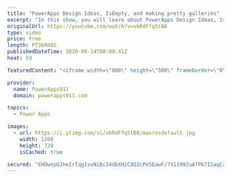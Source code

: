 ```yaml
---
title: "PowerApps Design Ideas, IsEmpty, and making pretty galleries"
excerpt: "In this show, you will learn about PowerApps Design Ideas, IsEmpty, and making pretty galleries as we explore a demo app I built. Expanding search boxes, images, sorting, background images, and more. This is the prettiest demo app I have built.   PowerApps Training https://training.PowerApps911.com"
originalUrl: https://youtube.com/watch?v=vbRdFfq5tB8
type: video
price: Free
length: PT36M40S
publishedDateTime: 2020-09-14T00:00:41Z
heat: 59

featuredContent: "<iframe width=\"800\" height=\"500\" frameborder=\"0\" src=\"https://www.youtube.com/embed/vbRdFfq5tB8\" allow=\"accelerometer; autoplay; encrypted-media; gyroscope; picture-in-picture\" allowfullscreen></iframe>"

provider:
  name: PowerApps911
  domain: powerapps911.com

topics:
  - Power Apps

images:
  - url: https://i.ytimg.com/vi/vbRdFfq5tB8/maxresdefault.jpg
    width: 1280
    height: 720
    isCached: true

secured: "EHOwepOJheIrTqgIsvNiBc34dbXH2C8Q2cPe5EawF/7X1199ZuAfP67ISaqCa7xdOT5Obn59M8a7ze8yyldc6bj3EOELq172XAx9WgYkw9SdSxh7Oq8jB10nU7ljgTwdTTdI0QU9yQlGVX7PkRG5N7eYCHTnSGCpv5xmmL3HHi5MV1BJ/vOhYJHPjp3lb5qlfysKu8+l+RYOvliFT+PScf2+6PZoSQS4sTPgJruLDcM8Ak0hOVwgcE1MdRftYQLJeSV5/U6rWEKMuoL5ozje+MYVyA15XrWr6uUVnlUTUFW2L1ij2s3Sz3jfPsmJ4lMSWcYlNNFfIeFoaT9qdG8fVhK30ItRf6S/cAlIJuXygIqJrPw3OclnbQU851kIw4bscILmwEyj9FkA94x0ENBGzJDi8ov8ATYNORG3HAt56ug=;DLH0rBqUFZQN4CRi4BmyeQ=="
---
```


